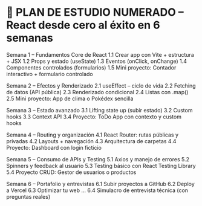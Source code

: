 # 🧭 PLAN DE ESTUDIO NUMERADO – React desde cero al éxito en 6 semanas
Semana 1 – Fundamentos Core de React
1.1 Crear app con Vite + estructura + JSX
1.2 Props y estado (useState)
1.3 Eventos (onClick, onChange)
1.4 Componentes controlados (formularios)
1.5 Mini proyecto: Contador interactivo + formulario controlado

Semana 2 – Efectos y Renderizado
2.1 useEffect – ciclo de vida
2.2 Fetching de datos (API pública)
2.3 Renderizado condicional
2.4 Listas con .map()
2.5 Mini proyecto: App de clima o Pokédex sencilla

Semana 3 – Estado avanzado
3.1 Lifting state up (subir estado)
3.2 Custom hooks
3.3 Context API
3.4 Proyecto: ToDo App con contexto y custom hooks

Semana 4 – Routing y organización
4.1 React Router: rutas públicas y privadas
4.2 Layouts + navegación
4.3 Arquitectura de carpetas
4.4 Proyecto: Dashboard con login ficticio

Semana 5 – Consumo de APIs y Testing
5.1 Axios y manejo de errores
5.2 Spinners y feedback al usuario
5.3 Testing básico con React Testing Library
5.4 Proyecto CRUD: Gestor de usuarios o productos

Semana 6 – Portafolio y entrevistas
6.1 Subir proyectos a GitHub
6.2 Deploy a Vercel
6.3 Optimizar tu web ...
6.4 Simulacro de entrevista técnica (con preguntas reales)